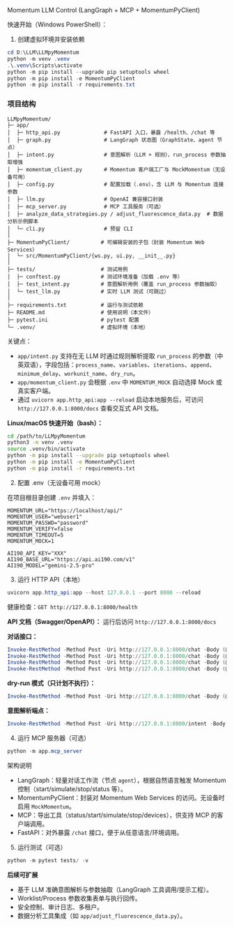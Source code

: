Momentum LLM Control (LangGraph + MCP + MomentumPyClient)

快速开始（Windows PowerShell）：

1) 创建虚拟环境并安装依赖

```powershell
cd D:\LLM\LLMpyMomentum
python -m venv .venv
.\.venv\Scripts\activate
python -m pip install --upgrade pip setuptools wheel
python -m pip install -e MomentumPyClient
python -m pip install -r requirements.txt
```

### 项目结构

```
LLMpyMomentum/
├─ app/
│  ├─ http_api.py              # FastAPI 入口，暴露 /health、/chat 等
│  ├─ graph.py                 # LangGraph 状态图（GraphState、agent 节点）
│  ├─ intent.py                # 意图解析（LLM + 规则），run_process 参数抽取增强
│  ├─ momentum_client.py       # Momentum 客户端工厂与 MockMomentum（无设备可用）
│  ├─ config.py                # 配置加载（.env），含 LLM 与 Momentum 连接参数
│  ├─ llm.py                   # OpenAI 兼容接口封装
│  ├─ mcp_server.py            # MCP 工具服务（可选）
│  ├─ analyze_data_strategies.py / adjust_fluorescence_data.py  # 数据分析示例脚本
│  └─ cli.py                   # 预留 CLI
│
├─ MomentumPyClient/          # 可编辑安装的子包（封装 Momentum Web Services）
│  └─ src/MomentumPyClient/{ws.py, ui.py, __init__.py}
│
├─ tests/                     # 测试用例
│  ├─ conftest.py             # 测试环境准备（加载 .env 等）
│  ├─ test_intent.py          # 意图解析用例（覆盖 run_process 参数抽取）
│  └─ test_llm.py             # 实时 LLM 测试（可跳过）
│
├─ requirements.txt           # 运行与测试依赖
├─ README.md                  # 使用说明（本文件）
├─ pytest.ini                 # pytest 配置
└─ .venv/                     # 虚拟环境（本地）
```

关键点：
- `app/intent.py` 支持在无 LLM 时通过规则解析提取 `run_process` 的参数（中英双语），字段包括：`process_name`、`variables`、`iterations`、`append`、`minimum_delay`、`workunit_name`、`dry_run`。
- `app/momentum_client.py` 会根据 `.env` 中 `MOMENTUM_MOCK` 自动选择 Mock 或真实客户端。
- 通过 `uvicorn app.http_api:app --reload` 启动本地服务后，可访问 `http://127.0.0.1:8000/docs` 查看交互式 API 文档。

**Linux/macOS 快速开始（bash）：**

```bash
cd /path/to/LLMpyMomentum
python3 -m venv .venv
source .venv/bin/activate
python -m pip install --upgrade pip setuptools wheel
python -m pip install -e MomentumPyClient
python -m pip install -r requirements.txt
```

2) 配置 .env（无设备可用 mock）

在项目根目录创建 `.env` 并填入：

```
MOMENTUM_URL="https://localhost/api/"
MOMENTUM_USER="webuser1"
MOMENTUM_PASSWD="password"
MOMENTUM_VERIFY=false
MOMENTUM_TIMEOUT=5
MOMENTUM_MOCK=1

AI190_API_KEY="XXX"
AI190_BASE_URL="https://api.ai190.com/v1"
AI190_MODEL="gemini-2.5-pro"
```

3) 运行 HTTP API（本地）

```powershell
uvicorn app.http_api:app --host 127.0.0.1 --port 8000 --reload
```

健康检查：`GET http://127.0.0.1:8000/health`

**API 文档（Swagger/OpenAPI）：**
运行后访问 `http://127.0.0.1:8000/docs`

**对话接口：**

```powershell
Invoke-RestMethod -Method Post -Uri http://127.0.0.1:8000/chat -Body (@{text='start system'} | ConvertTo-Json) -ContentType 'application/json'
Invoke-RestMethod -Method Post -Uri http://127.0.0.1:8000/chat -Body (@{text='status'} | ConvertTo-Json) -ContentType 'application/json'
Invoke-RestMethod -Method Post -Uri http://127.0.0.1:8000/chat -Body (@{text='仿真启动'} | ConvertTo-Json) -ContentType 'application/json'
Invoke-RestMethod -Method Post -Uri http://127.0.0.1:8000/chat -Body (@{text='show devices'} | ConvertTo-Json) -ContentType 'application/json'
```

**dry-run 模式（只计划不执行）：**

```powershell
Invoke-RestMethod -Method Post -Uri http://127.0.0.1:8000/chat -Body (@{text='run process X'; dry_run=$true} | ConvertTo-Json) -ContentType 'application/json'
```

**意图解析端点：**

```powershell
Invoke-RestMethod -Method Post -Uri http://127.0.0.1:8000/intent -Body (@{text='运行进程 Alpha variables: a=1;b=2'} | ConvertTo-Json) -ContentType 'application/json'
```

4) 运行 MCP 服务器（可选）

```powershell
python -m app.mcp_server
```

架构说明

- LangGraph：轻量对话工作流（节点 `agent`），根据自然语言触发 Momentum 控制（start/simulate/stop/status 等）。
- MomentumPyClient：封装对 Momentum Web Services 的访问。无设备时启用 `MockMomentum`。
- MCP：导出工具（status/start/simulate/stop/devices），供支持 MCP 的客户端调用。
- FastAPI：对外暴露 `/chat` 接口，便于从任意语言/环境调用。

5) 运行测试（可选）

```powershell
python -m pytest tests/ -v
```

**后续可扩展**

- 基于 LLM 准确意图解析与参数抽取（LangGraph 工具调用/提示工程）。
- Worklist/Process 参数收集表单与执行回传。
- 安全控制、审计日志、多租户。
- 数据分析工具集成（如 `app/adjust_fluorescence_data.py`）。


